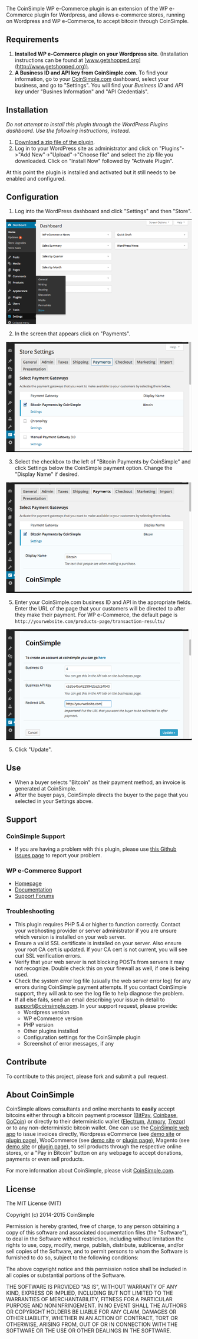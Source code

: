 
The CoinSimple WP e-Commerce plugin is an extension of the WP e-Commerce plugin for Wordpress, and allows e-commerce stores, running on Wordpress and  WP e-Commerce, to accept bitcoin through CoinSimple.

<!--more-->

## Requirements

1. **Installed WP e-Commerce plugin on your Wordpress site**. (Installation instructions can be found at [www.getshopped.org](http://www.getshopped.org)).
2. **A Business ID and API key from CoinSimple.com**. To find your information, go to your [CoinSimple.com](http://coinsimple.com) dashboard, select your business, and go to "Settings". You will find your *Business ID* and *API key* under "Busines Information" and "API Credentials".

## Installation

*Do not attempt to install this plugin through the WordPress Plugins dashboard. Use the following instructions, instead.*

1. [Download a zip file of the plugin](https://github.com/coinsimple/coinsimple-wpecommerce/archive/v1.zip).
2. Log in to your WordPress site as administrator and click on "Plugins"->"Add New"->"Upload"->"Choose file" and select the zip file you downloaded. Click on "Install Now" followed by "Activate Plugin".

At this point the plugin is installed and activated but it still needs to be enabled and configured.

## Configuration

1. Log into the WordPress dashboard and click "Settings" and then "Store".

  ![Select Settings then "Store"](/media/wpecommerce/wpecommerce-plugin-action-settings-store.png)

2. In the screen that appears click on "Payments".

  ![Payments with WP eCommerce](/media/wpecommerce/wpecommerce-plugin-screen-payments-coinsimple.png)

3. Select the checkbox to the left of "Bitcoin Payments by CoinSimple" and click Settings below the CoinSimple payment option. Change the "Display Name" if desired.  

  ![Bitcoin Payments by CoinSimple](/media/wpecommerce/wpecommerce-plugin-screen-payments-coinsimple-display_name.png)

5. Enter your CoinSimple.com business ID and API in the appropriate fields. Enter the URL of the page that your customers will be directed to after they make their payment. For WP e-Commerce, the default page is
`http://yourwebsite.com/products-page/transaction-results/`

  ![Business ID, API key and callback URL](/media/wpecommerce/wpecommerce-plugin-screen-payments-coinsimple-settings.png)

5. Click "Update".

## Use

- When a buyer selects "Bitcoin" as their payment method, an invoice is generated at CoinSimple.
- After the buyer pays, CoinSimple directs the buyer to the page that you selected in your Settings above.

## Support

### CoinSimple Support

* If you are having a problem with this plugin, please use [this Github issues page](https://github.com/coinsimple/coinsimple-wpecommerce/issues) to report your problem.

### WP e-Commerce Support

* [Homepage](http://getshopped.org/)
* [Documentation](http://docs.getshopped.org/)
* [Support Forums](https://wordpress.org/support/plugin/wp-e-commerce)

### Troubleshooting

* This plugin requires PHP 5.4 or higher to function correctly. Contact your webhosting provider or server administrator if you are unsure which version is installed on your web server.
* Ensure a valid SSL certificate is installed on your server. Also ensure your root CA cert is updated. If your CA cert is not current, you will see curl SSL verification errors.
* Verify that your web server is not blocking POSTs from servers it may not recognize. Double check this on your firewall as well, if one is being used.
* Check the system error log file (usually the web server error log) for any errors during CoinSimple payment attempts. If you contact CoinSimple support, they will ask to see the log file to help diagnose the problem.
* If all else fails, send an email describing your issue in detail to [support@coinsimple.com](mailto:support@coinsimple.com). In your support request, please provide:
	* Wordpress version
	* WP eCommerce version
	* PHP version
	* Other plugins installed
	* Configuration settings for the CoinSimple plugin
	* Screenshot of error messages, if any


## Contribute

To contribute to this project, please fork and submit a pull request.


## About CoinSimple

CoinSimple allows consultants and online merchants to **easily** accept bitcoins either through a bitcoin payment processor ([BitPay](http://bitpay.com), [Coinbase](http://coinbase.com), [GoCoin](http://gocoin.com)) or directly to their deterministic wallet ([Electrum](http://electrum.org), [Armory](http://bitcoinarmory.com), [Trezor](http://www.bitcointrezor.com/)) or to any non-deterministic bitcoin wallet. One can use the [CoinSimple web app](https://coinsimple.com) to issue invoices directly, Wordpress eCommerce (see [demo site](http://wordpress.coinsimple.com) or [plugin page](https://github.com/coinsimple/coinsimple-wpecommerce)), WooCommerce (see [demo site](http://woocommerce.coinsimple.com) or [plugin page](https://github.com/coinsimple/coinsimple-woocommerce)), Magento (see [demo site](http://magento.coinsimple.com) or [plugin page](https://github.com/coinsimple/coinsimple-magento)), to sell products through the respective online stores, or a "Pay in Bitcoin" button on any webpage to accept donations, payments or even sell products.

For more information about CoinSimple, please visit [CoinSimple.com](https://coinsimple.com).


## License

The MIT License (MIT)

Copyright (c) 2014-2015 CoinSimple

Permission is hereby granted, free of charge, to any person obtaining a copy of this software and associated documentation files (the "Software"), to deal in the Software without restriction, including without limitation the rights to use, copy, modify, merge, publish, distribute, sublicense, and/or sell copies of the Software, and to permit persons to whom the Software is furnished to do so, subject to the following conditions:

The above copyright notice and this permission notice shall be included in all copies or substantial portions of the Software.

THE SOFTWARE IS PROVIDED "AS IS", WITHOUT WARRANTY OF ANY KIND, EXPRESS OR IMPLIED, INCLUDING BUT NOT LIMITED TO THE WARRANTIES OF MERCHANTABILITY, FITNESS FOR A PARTICULAR PURPOSE AND NONINFRINGEMENT. IN NO EVENT SHALL THE AUTHORS OR COPYRIGHT HOLDERS BE LIABLE FOR ANY CLAIM, DAMAGES OR OTHER LIABILITY, WHETHER IN AN ACTION OF CONTRACT, TORT OR OTHERWISE, ARISING FROM, OUT OF OR IN CONNECTION WITH THE SOFTWARE OR THE USE OR OTHER DEALINGS IN THE SOFTWARE.
